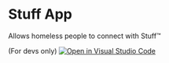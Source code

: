 # Stuff App
Allows homeless people to connect with Stuff:tm:


(For devs only)
[![Open in Visual Studio Code](https://classroom.github.com/assets/open-in-vscode-c66648af7eb3fe8bc4f294546bfd86ef473780cde1dea487d3c4ff354943c9ae.svg)](https://classroom.github.com/online_ide?assignment_repo_id=8932748&assignment_repo_type=AssignmentRepo)

